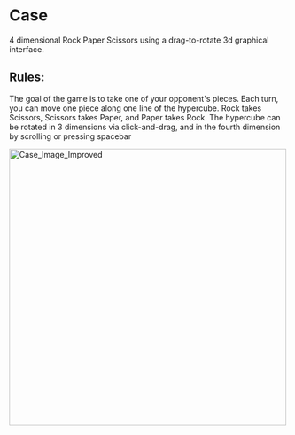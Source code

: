 # Case
4 dimensional Rock Paper Scissors using a drag-to-rotate 3d graphical interface.
## Rules:
The goal of the game is to take one of your opponent's pieces. Each turn, you can move one piece along one line of the hypercube. Rock takes Scissors, Scissors takes Paper, and Paper takes Rock.
The hypercube can be rotated in 3 dimensions via click-and-drag, and in the fourth dimension by scrolling or pressing spacebar

<img src="https://user-images.githubusercontent.com/95844502/149033138-9e29b480-1194-4d69-9b88-0ff051548b2e.png" alt="Case_Image_Improved" width="500"/>
